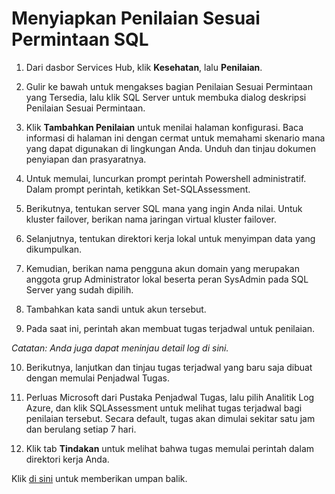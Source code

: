 # <a name="setting-up-a-sql-on-demand-assessment"></a>Menyiapkan Penilaian Sesuai Permintaan SQL

1.  Dari dasbor Services Hub, klik **Kesehatan**, lalu **Penilaian**.

2.  Gulir ke bawah untuk mengakses bagian Penilaian Sesuai Permintaan yang Tersedia, lalu klik SQL Server untuk membuka dialog deskripsi Penilaian Sesuai Permintaan. 

3.  Klik **Tambahkan Penilaian** untuk menilai halaman konfigurasi. Baca informasi di halaman ini dengan cermat untuk memahami skenario mana yang dapat digunakan di lingkungan Anda. Unduh dan tinjau dokumen penyiapan dan prasyaratnya.

4.  Untuk memulai, luncurkan prompt perintah Powershell administratif. Dalam prompt perintah, ketikkan Set-SQLAssessment.

5.  Berikutnya, tentukan server SQL mana yang ingin Anda nilai. Untuk kluster failover, berikan nama jaringan virtual kluster failover.

6.  Selanjutnya, tentukan direktori kerja lokal untuk menyimpan data yang dikumpulkan.

7.  Kemudian, berikan nama pengguna akun domain yang merupakan anggota grup Administrator lokal beserta peran SysAdmin pada SQL Server yang sudah dipilih.

8.  Tambahkan kata sandi untuk akun tersebut.

9.  Pada saat ini, perintah akan membuat tugas terjadwal untuk penilaian.

*Catatan: Anda juga dapat meninjau detail log di sini.*

10. Berikutnya, lanjutkan dan tinjau tugas terjadwal yang baru saja dibuat dengan memulai Penjadwal Tugas.

11. Perluas Microsoft dari Pustaka Penjadwal Tugas, lalu pilih Analitik Log Azure, dan klik SQLAssessment untuk melihat tugas terjadwal bagi penilaian tersebut. Secara default, tugas akan dimulai sekitar satu jam dan berulang setiap 7 hari.

12. Klik tab **Tindakan** untuk melihat bahwa tugas memulai perintah dalam direktori kerja Anda.


Klik <a href="mailto:SHub_Feedback_RC@Microsoft.com?subject=Resource%20Center%20Feedback%3A%20%3CInsert%20feedback%20topic%3E%3E&amp;body=%3C%3Cplease%20submit%20your%20feedback%20with%20enough%20detail%20on%20the%20problem%2C%20reproduction%20steps%20and%20what%20you%20desire%20to%20happen%3E%3E" target="_blank">di sini</a> untuk memberikan umpan balik.
